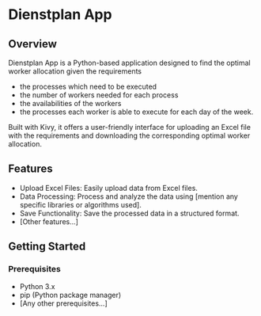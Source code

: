 # Dienstplan App

## Overview
Dienstplan App is a Python-based application designed to find the optimal worker allocation given the requirements
- the processes which need to be executed
- the number of workers needed for each process
- the availabilities of the workers
- the processes each worker is able to execute
for each day of the week.

Built with Kivy, it offers a user-friendly interface for uploading an Excel file with the requirements and downloading the corresponding optimal worker allocation.

## Features
- Upload Excel Files: Easily upload data from Excel files.
- Data Processing: Process and analyze the data using [mention any specific libraries or algorithms used].
- Save Functionality: Save the processed data in a structured format.
- [Other features...]

## Getting Started

### Prerequisites
- Python 3.x
- pip (Python package manager)
- [Any other prerequisites...]
